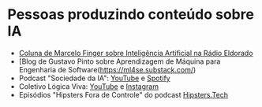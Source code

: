 # Pessoas produzindo conteúdo sobre IA

- [Coluna de Marcelo Finger sobre Inteligência Artificial na Rádio Eldorado](https://adolfon.substack.com/p/coluna-de-marcelo-finger-sobre-inteligencia)
- [Blog de Gustavo Pinto sobre Aprendizagem de Máquina para Engenharia de Software(https://ml4se.substack.com/)
- Podcast "Sociedade da IA": [YouTube](https://www.youtube.com/@SociedadedaIA) e [Spotify](https://open.spotify.com/show/4yZYEuPwStYfQnfIeVkVhb)
- Coletivo Lógica Viva: [YouTube](https://www.youtube.com/channel/UCwvsanumwkHDU_fYx9L1S0w) e [Instagram](https://www.instagram.com/logicaviva.coletivo/)
- Episódios "Hipsters Fora de Controle" do podcast [Hipsters.Tech](https://open.spotify.com/show/2p0Vx75OmfsXktyLBuLuSf)
